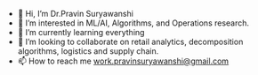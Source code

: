 - 👋 Hi, I’m Dr.Pravin Suryawanshi
- 👀 I’m interested in ML/AI, Algorithms, and Operations research.
- 🌱 I’m currently learning everything
- 💞️ I’m looking to collaborate on retail analytics, decomposition algorithms, logistics and supply chain.
- 📫 How to reach me work.pravinsuryawanshi@gmail.com

<!---
since-89/since-89 is a ✨ special ✨ repository because its `README.md` (this file) appears on your GitHub profile.
You can click the Preview link to take a look at your changes.
--->
